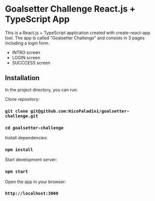 # Goalsetter Challenge React.js + TypeScript App

This is a React.js + TypeScript application created with create-react-app tool.
The app is called "Goalsetter Challenge" and consists in 3 pages including a login form.

- INTRO screen
- LOGIN screen
- SUCCCESS screen

## Installation

In the project directory, you can run:

Clone repository:

### `git clone git@github.com:NicoPaladini/goalsetter-challenge.git`

### `cd goalsetter-challenge`

Install dependencies:

### `npm install`

Start development server:

### `npm start`

Open the app in your browser:

### `http://localhost:3000`
